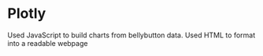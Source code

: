 # Plotly

Used JavaScript to build charts from bellybutton data.  Used HTML to format into a readable webpage